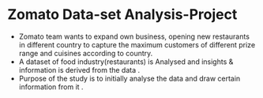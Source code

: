 # Zomato Data-set Analysis-Project
- Zomato team wants to expand own business, opening new restaurants in different country to capture the maximum customers of 
  different prize range and cuisines according to country. 
- A dataset of food industry(restaurants) is Analysed and insights & information is derived from the data .
- Purpose of the study is to initially analyse the data and draw certain information from it .


